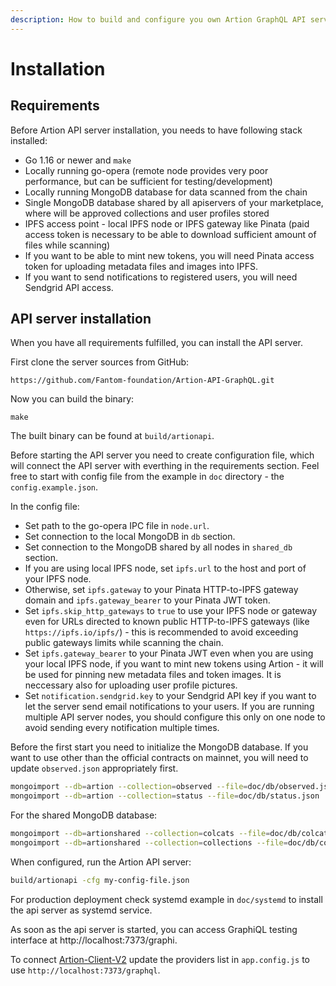 ```yaml
---
description: How to build and configure you own Artion GraphQL API server.
---
```


# Installation

## Requirements

Before Artion API server installation, you needs to have following stack installed:

* Go 1.16 or newer and `make`
* Locally running go-opera (remote node provides very poor performance, but can be sufficient for testing/development)
* Locally running MongoDB database for data scanned from the chain
* Single MongoDB database shared by all apiservers of your marketplace, where will be approved collections and user profiles stored
* IPFS access point - local IPFS node or IPFS gateway like Pinata (paid access token is necessary to be able to download sufficient amount of files while scanning)
* If you want to be able to mint new tokens, you will need Pinata access token for uploading metadata files and images into IPFS.
* If you want to send notifications to registered users, you will need Sendgrid API access.

## API server installation

When you have all requirements fulfilled, you can install the API server.

First clone the server sources from GitHub:

```
https://github.com/Fantom-foundation/Artion-API-GraphQL.git
```

Now you can build the binary:

```
make
```

The built binary can be found at `build/artionapi`.

Before starting the API server you need to create configuration file, which will connect the API server with everthing in the requirements section.
Feel free to start with config file from the example in `doc` directory - the `config.example.json`.

In the config file:

* Set path to the go-opera IPC file in `node.url`.
* Set connection to the local MongoDB in `db` section.
* Set connection to the MongoDB shared by all nodes in `shared_db` section.
* If you are using local IPFS node, set `ipfs.url` to the host and port of your IPFS node.
* Otherwise, set `ipfs.gateway` to your Pinata HTTP-to-IPFS gateway domain and `ipfs.gateway_bearer` to your Pinata JWT token.
* Set `ipfs.skip_http_gateways` to `true` to use your IPFS node or gateway even for URLs directed to known public HTTP-to-IPFS gateways (like `https://ipfs.io/ipfs/`) - this is recommended to avoid exceeding public gateways limits while scanning the chain.
* Set `ipfs.gateway_bearer` to your Pinata JWT even when you are using your local IPFS node, if you want to mint new tokens using Artion - it will be used for pinning new metadata files and token images. It is neccessary also for uploading user profile pictures.
* Set `notification.sendgrid.key` to your Sendgrid API key if you want to let the server send email notifications to your users. If you are running multiple API server nodes, you should configure this only on one node to avoid sending every notification multiple times.

Before the first start you need to initialize the MongoDB database.
If you want to use other than the official contracts on mainnet, you will need to update `observed.json` appropriately first.

```bash
mongoimport --db=artion --collection=observed --file=doc/db/observed.json
mongoimport --db=artion --collection=status --file=doc/db/status.json
```

For the shared MongoDB database:

```bash
mongoimport --db=artionshared --collection=colcats --file=doc/db/colcats.json
mongoimport --db=artionshared --collection=collections --file=doc/db/collections.json
```

When configured, run the Artion API server:

```bash
build/artionapi -cfg my-config-file.json
```

For production deployment check systemd example in `doc/systemd` to install the api server as systemd service.

As soon as the api server is started, you can access GraphiQL testing interface at http://localhost:7373/graphi.

To connect [Artion-Client-V2](https://github.com/Fantom-foundation/Artion-Client-V2) update the providers list in `app.config.js` to use `http://localhost:7373/graphql`.

